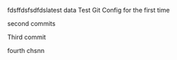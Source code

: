 fdsffdsfsdfdslatest data
Test Git Config for the first time

second commits

Third commit

fourth chsnn
